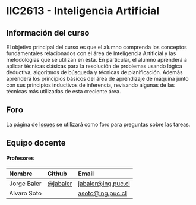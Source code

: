 # IIC2613 - Inteligencia Artificial

## Información del curso

El objetivo principal del curso es que el alumno comprenda los conceptos fundamentales relacionados con el área de Inteligencia Artificial y las metodologías que se utilizan en ésta. En particular, el alumno aprenderá a aplicar técnicas clásicas para la resolución de problemas usando lógica deductiva, algoritmos de búsqueda y técnicas de planificación. Además aprenderá los principios básicos del área de aprendizaje de máquina junto con sus principios inductivos de inferencia, revisando algunas de las técnicas más utilizadas de esta creciente área.

## Foro

La página de [Issues](https://github.com/IIC2613/Syllabus/issues) se utilizará como foro para preguntas sobre las tareas.

## Equipo docente

#### Profesores

| Nombre      | Github                                 | Email                         |
| :---------- | :------------------------------------- | :---------------------------- |
| Jorge Baier | [@jabaier](https://github.com/jabaier) | [jabaier@ing.puc.cl](mailto:) |
| Alvaro Soto |                                        | [asoto@ing.puc.cl](mailto:)   |

<!--- #### Ayudantes

| Nombre             | Github                                                 | Email                       |
| :----------------- | :----------------------------------------------------- | :-------------------------- |
| Sebastián Amenábar | [@sebamenabar](https://github.com/sebamenabar)         | [samenabar@uc.cl](mailto:)  |
| Pilar Jadue        | [@KyuubiNoKitsune](https://github.com/KyuubiNoKitsune) | [pijadue@uc.cl](mailto:)    |
| Geraldine Monsalve | [@gnmonsalve](https://github.com/gnmonsalve)           | [gnmonsalve@uc.cl](mailto:) |
| Antonio Ossa       | [@aaossa](https://github.com/aaossa)                   | [aaossa@uc.cl](mailto:)     |
| Freddie Venegas    | [@fgvenegas](https://github.com/fgvenegas)             | [fgvenegas@uc.cl](mailto:)  |

## Links importantes

* [Creación de repositorio para la Tarea 1: El mundo de las bodegas](https://classroom.github.com/a/TVXrnW0k)

-->

